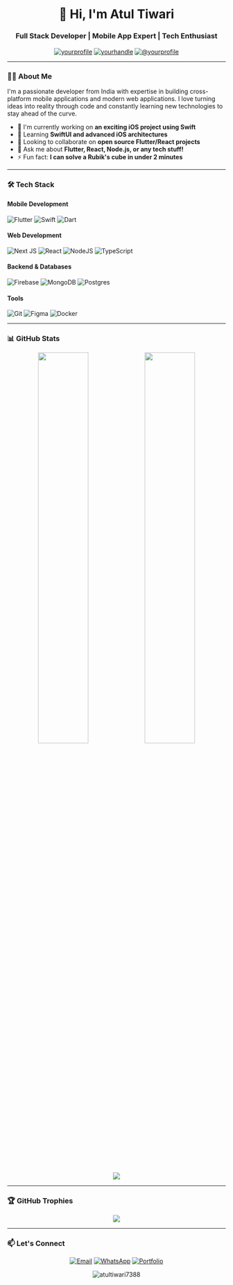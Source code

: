 <h1 align="center">🚀 Hi, I'm Atul Tiwari</h1>
<h3 align="center">Full Stack Developer | Mobile App Expert | Tech Enthusiast</h3>

<p align="center">
  <a href="https://linkedin.com/in/yourprofile" target="blank"><img align="center" src="https://img.shields.io/badge/LinkedIn-0077B5?style=for-the-badge&logo=linkedin&logoColor=white" alt="yourprofile"/></a>
  <a href="https://twitter.com/yourhandle" target="blank"><img align="center" src="https://img.shields.io/badge/Twitter-1DA1F2?style=for-the-badge&logo=twitter&logoColor=white" alt="yourhandle"/></a>
  <a href="https://medium.com/@yourprofile" target="blank"><img align="center" src="https://img.shields.io/badge/Medium-12100E?style=for-the-badge&logo=medium&logoColor=white" alt="@yourprofile"/></a>
</p>

---

### 👨‍💻 About Me

I'm a passionate developer from India with expertise in building cross-platform mobile applications and modern web applications. I love turning ideas into reality through code and constantly learning new technologies to stay ahead of the curve.

- 🔭 I'm currently working on **an exciting iOS project using Swift**
- 🌱 Learning **SwiftUI and advanced iOS architectures**
- 👯 Looking to collaborate on **open source Flutter/React projects**
- 💬 Ask me about **Flutter, React, Node.js, or any tech stuff!**
- ⚡ Fun fact: **I can solve a Rubik's cube in under 2 minutes**

---

### 🛠 Tech Stack

#### Mobile Development
![Flutter](https://img.shields.io/badge/Flutter-02569B?style=for-the-badge&logo=flutter&logoColor=white)
![Swift](https://img.shields.io/badge/Swift-FA7343?style=for-the-badge&logo=swift&logoColor=white)
![Dart](https://img.shields.io/badge/Dart-0175C2?style=for-the-badge&logo=dart&logoColor=white)

#### Web Development
![Next JS](https://img.shields.io/badge/Next-black?style=for-the-badge&logo=next.js&logoColor=white)
![React](https://img.shields.io/badge/react-%2320232a.svg?style=for-the-badge&logo=react&logoColor=%2361DAFB)
![NodeJS](https://img.shields.io/badge/node.js-6DA55F?style=for-the-badge&logo=node.js&logoColor=white)
![TypeScript](https://img.shields.io/badge/TypeScript-007ACC?style=for-the-badge&logo=typescript&logoColor=white)

#### Backend & Databases
![Firebase](https://img.shields.io/badge/Firebase-039BE5?style=for-the-badge&logo=Firebase&logoColor=white)
![MongoDB](https://img.shields.io/badge/MongoDB-%234ea94b.svg?style=for-the-badge&logo=mongodb&logoColor=white)
![Postgres](https://img.shields.io/badge/postgres-%23316192.svg?style=for-the-badge&logo=postgresql&logoColor=white)

#### Tools
![Git](https://img.shields.io/badge/git-%23F05033.svg?style=for-the-badge&logo=git&logoColor=white)
![Figma](https://img.shields.io/badge/figma-%23F24E1E.svg?style=for-the-badge&logo=figma&logoColor=white)
![Docker](https://img.shields.io/badge/docker-%230db7ed.svg?style=for-the-badge&logo=docker&logoColor=white)

---

### 📊 GitHub Stats

<p align="center">
  <img width="48%" src="https://github-readme-stats.vercel.app/api?username=kajumac07&show_icons=true&theme=radical" />
  <img width="48%" src="https://github-readme-streak-stats.herokuapp.com/?user=kajumac07&theme=radical" />
</p>

<p align="center">
  <img src="https://github-readme-stats.vercel.app/api/top-langs/?username=kajumac07&layout=compact&theme=radical" />
</p>

---

### 🏆 GitHub Trophies

<p align="center">
  <img src="https://github-profile-trophy.vercel.app/?username=kajumac07&theme=onedark&no-frame=true&row=1&margin-w=20" />
</p>

---

### 📫 Let's Connect

<p align="center">
  <a href="mailto:atult8556@gmail.com"><img src="https://img.shields.io/badge/Gmail-D14836?style=for-the-badge&logo=gmail&logoColor=white" alt="Email"></a>
  <a href="https://wa.me/918960290289"><img src="https://img.shields.io/badge/WhatsApp-25D366?style=for-the-badge&logo=whatsapp&logoColor=white" alt="WhatsApp"></a>
  <a href="https://kajus-portfolio.vercel.app/" target="_blank"><img src="https://img.shields.io/badge/Portfolio-%23000000.svg?style=for-the-badge&logo=firefox&logoColor=#FF7139" alt="Portfolio"></a>
</p>

<p align="center">
  <img src="https://komarev.com/ghpvc/?username=kajumac07&label=Profile%20views&color=0e75b6&style=flat" alt="atultiwari7388" />
</p>
